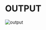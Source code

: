 # OUTPUT 

![output](https://user-images.githubusercontent.com/101012637/164636804-ed5cffd5-d76b-4f3c-9a02-0aca1d2a6ca2.png)

